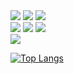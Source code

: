 
<img src="https://img.shields.io/badge/-JavaScript-%23F7DF1E?style=flat-square&logo=JavaScript&logoColor=white"/>
<img src="https://img.shields.io/npm/types/typescript?label=%20&style=flat-square&logo=TypeScript&logoColor=white"/>
<img src="https://img.shields.io/badge/-React-%2361DAFB?style=flat-square&logo=React&logoColor=white"/>
<!-- <img src="https://img.shields.io/badge/-NextJS-000000?style=flat-square&logo=Next.js&logoColor=white"/> -->
<br/>
<img src="https://img.shields.io/badge/-Java-%23007396?style=flat-square&logo=Java&logoColor=white"/>
<img src="https://img.shields.io/badge/-Spring-%236DB33F?style=flat-square&logo=Spring&logoColor=white"/>
<img src="https://img.shields.io/badge/-JPA-%236DB33F?style=flat-square"/>
<br/>
<img src="https://img.shields.io/badge/-Scss-%23CC6699?style=flat-square&logo=Sass&logoColor=white"/>


[![Top Langs](https://github-readme-stats.vercel.app/api/top-langs/?username=cogito1016&layout=compact&exclude_repo=hello-world,Java-using-GUI,Adapting-C-,Java-using-gui-2-,Java-study-using-git-hub,BigData_CarAccident,NodeJS_Tutorial,coreJava_XML,DataVirtualization,Node-DB-,Auction_CloneCoding,JavaScript_tutorial,Arduino_Study,php_projects,multi_projects)](https://github.com/anuraghazra/github-readme-stats)

<!--
**cogito1016/cogito1016** is a ✨ _special_ ✨ repository because its `README.md` (this file) appears on your GitHub profile.

Here are some ideas to get you started:

- 🔭 I’m currently working on ...
- 🌱 I’m currently learning ...
- 👯 I’m looking to collaborate on ...
- 🤔 I’m looking for help with ...
- 💬 Ask me about ...
- 📫 How to reach me: ...
- 😄 Pronouns: ...
- ⚡ Fun fact: ...
-->
